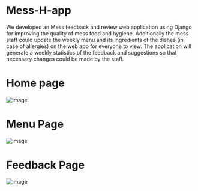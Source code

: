 # Mess-H-app

We developed an Mess feedback and review web application using Django for improving the quality of mess food and hygiene. Additionally the mess staff could update the weekly menu and its ingredients of the dishes (in case of allergies) on the web app for everyone to view. The application will generate a weekly statistics of the feedback and suggestions so that necessary changes could be made by the staff.

# Home page
![image](https://github.com/user-attachments/assets/dbc1d6d2-a1f1-4008-bb06-f420f4ced221)

# Menu Page 
![image](https://github.com/user-attachments/assets/d16524f3-af10-4667-a8fd-13f6dfefb468)

# Feedback Page
![image](https://github.com/user-attachments/assets/5075d2ad-1445-49a0-a8b1-1e482710cf27)
